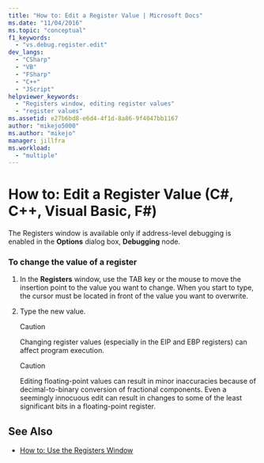 ```yaml
---
title: "How to: Edit a Register Value | Microsoft Docs"
ms.date: "11/04/2016"
ms.topic: "conceptual"
f1_keywords:
  - "vs.debug.register.edit"
dev_langs:
  - "CSharp"
  - "VB"
  - "FSharp"
  - "C++"
  - "JScript"
helpviewer_keywords:
  - "Registers window, editing register values"
  - "register values"
ms.assetid: e27b6bd8-e6d4-4f1d-8a86-9f4047bb1167
author: "mikejo5000"
ms.author: "mikejo"
manager: jillfra
ms.workload:
  - "multiple"
---
```

# How to: Edit a Register Value (C#, C++, Visual Basic, F#)

The Registers window is available only if address-level debugging is enabled in the **Options** dialog box, **Debugging** node.

### To change the value of a register

1.  In the **Registers** window, use the TAB key or the mouse to move the insertion point to the value you want to change. When you start to type, the cursor must be located in front of the value you want to overwrite.

2.  Type the new value.

    > [!CAUTION]
    >  Changing register values (especially in the EIP and EBP registers) can affect program execution.

    > [!CAUTION]
    >  Editing floating-point values can result in minor inaccuracies because of decimal-to-binary conversion of fractional components. Even a seemingly innocuous edit can result in changes to some of the least significant bits in a floating-point register.

## See Also
- [How to: Use the Registers Window](../debugger/how-to-use-the-registers-window.md)